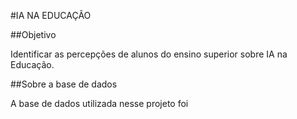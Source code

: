 #IA NA EDUCAÇÃO

##Objetivo

Identificar as percepções de alunos do ensino superior sobre IA na Educação.

##Sobre a base de dados

A base de dados utilizada nesse projeto foi 
